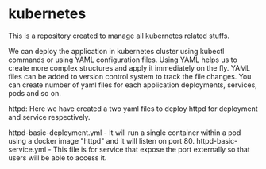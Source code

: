 # kubernetes
This is a repository created to manage all kubernetes related stuffs.

We can deploy the application in kubernetes cluster using kubectl commands or using YAML configuration files.
Using YAML helps us to create more complex structures and apply it immediately on the fly. YAML files can be added to version control system to track the file changes. You can create number of yaml files for each application deployments, services, pods and so on.

httpd:
Here we have created a two yaml files to deploy httpd for deployment and service respectively.

httpd-basic-deployment.yml - It will run a single container within a pod using a docker image "httpd" and it will listen on port 80.
httpd-basic-service.yml - This file is for service that expose the port externally so that users will be able to access it.

